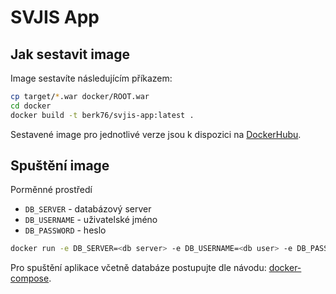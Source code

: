 # SVJIS App

## Jak sestavit image

Image sestavíte následujícím příkazem:

```sh
cp target/*.war docker/ROOT.war
cd docker
docker build -t berk76/svjis-app:latest .
```

Sestavené image pro jednotlivé verze jsou k dispozici na [DockerHubu](https://hub.docker.com/r/berk76/svjis-app).

## Spuštění image

Porměnné prostředí

* `DB_SERVER` - databázový server
* `DB_USERNAME` - uživatelské jméno
* `DB_PASSWORD` - heslo 

```sh
docker run -e DB_SERVER=<db server> -e DB_USERNAME=<db user> -e DB_PASSWORD=<db password> -d --name svjis -p 8080:8080 berk76/svjis-app:latest
```

Pro spuštění aplikace včetně databáze postupujte dle návodu: [docker-compose](https://github.com/svjis/svjis-docker/tree/master/docker-compose).
